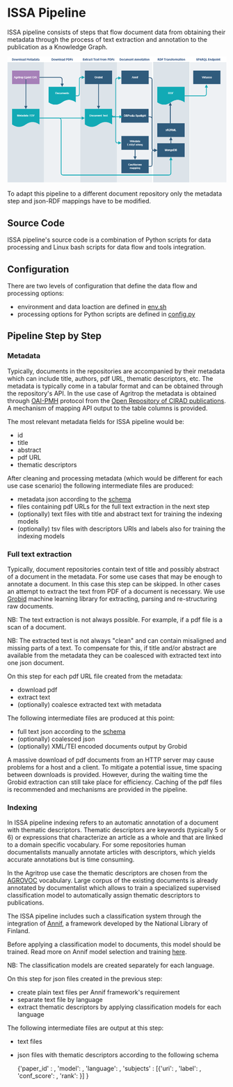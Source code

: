 # ISSA Pipeline

ISSA pipeline consists of steps that flow document data from obtaining their metadata through the process of text extraction and annotation to the publication as a Knowledge Graph.

<img src="../doc/pipeline_details.png" width="900" />

To adapt this pipeline to a different document repository only the metadata step and json-RDF mappings have to be modified.

## Source Code

ISSA pipeline's source code is a combination of Python scripts for data processing and Linux bash scripts for data flow and tools integration. 

## Configuration

There are two levels of configuration that define the data flow and processing options:
 - environment and data loaction are defined in [env.sh](../env.sh)
 - processing options for Python scripts are defined in [config.py](config.py)

## Pipeline Step by Step
### Metadata
Typically, documents in the repositories are accompanied by their metadata which can include title, authors, pdf URL, thematic descriptors, etc. 
The metadata is typically come in a tabular format and can be obtained through the repository's API. In the use case of Agritrop the metadata is obtained through [OAI-PMH](https://www.openarchives.org/pmh/) protocol from the [Open Repository of CIRAD publications](https://agritrop.cirad.fr/). A mechanism of mapping API output to the table columns is provided.

The most relevant metadata fields for ISSA pipeline would be:
- id
- title
- abstract
- pdf URL
- thematic descriptors

After cleaning and processing metadata (which would be different for each use case scenario) the following intermediate files are produced:
- metadata json according to the [schema](../doc/ISSA_json_schema.txt) 
- files containing pdf URLs for the full text extraction in the next step
- (optionally) text files with title and abstract text for training the indexing models
- (optionally) tsv files with descriptors URIs and labels also for training the indexing models 

### Full text extraction
Typically, document repositories contain text of title and possibly abstract of a document in the metadata. For some use cases that may be enough to annotate a document. In this case this step can be skipped.
In other cases an attempt to extract the text from PDF of a document is necessary. We use [Grobid](https://grobid.readthedocs.io/en/latest/Introduction/) machine learning library for extracting, parsing and re-structuring raw documents.  

NB: The text extraction is not always possible. For example, if a pdf file is a scan of a document. 

NB: The extracted text is not always "clean" and can contain misaligned and missing parts of a text. To compensate for this, if title and/or abstract are available from the metadata they can be coalesced with extracted text into one json document.   

On this step for each pdf URL file created from the metadata:
- download pdf
- extract text 
- (optionally) coalesce extracted text with metadata 

The following intermediate files are produced at this point:
- full text json according to the [schema](../doc/ISSA_json_schema.txt) 
- (optionally) coalesced json 
- (optionally) XML/TEI encoded documents output by Grobid

A massive download of pdf documents from an HTTP server may cause problems for a host and a client. To mitigate a potential issue, time spacing between downloads is provided. However, during the waiting time the Grobid extraction can still take place for efficiency. 
Caching of the pdf files is recommended and mechanisms are provided in the pipeline.

### Indexing
In ISSA pipeline indexing refers to an automatic annotation of a document with thematic descriptors. Thematic descriptors are keywords (typically 5 or 6) or expressions that characterize an article as a whole and that are linked to a domain specific vocabulary. For some repositories human documentalists manually annotate articles with descriptors, which yields accurate annotations but is time consuming.   

In the Agritrop use case the thematic descriptors are chosen from the [AGROVOC](https://www.fao.org/agrovoc/) vocabulary. Large corpus of the existing documents is already annotated by documentalist which allows to train a specialized supervised classification model to automatically assign thematic descriptors to publications. 

The ISSA pipeline includes such a classification system through the integration of [Annif](https://annif.org/), a framework developed by the National Library of Finland. 

Before applying a classification model to documents, this model should be trained. Read more on Annif model selection and training [here](../training/).

NB: The classification models are created separately for each language.

On this step for json files created in the previous step:
- create plain text files per Annif framework's requirement
- separate text file by language 
- extract thematic descriptors by applying classification models for each language

The following intermediate files are output at this step:
- text files
- json files with thematic descriptors according to the following schema

    {'paper_id' : <str>,
     'model': <str>,
     'language': <str>,
     'subjects' : [{'uri': <str>,
				  'label': <str>,
				   'conf_score': <number>,
				   'rank': <number>}]
    }



